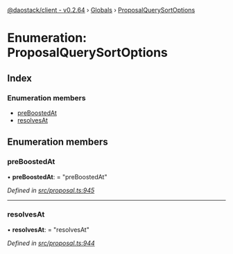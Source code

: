 [@daostack/client - v0.2.64](../README.md) › [Globals](../globals.md) › [ProposalQuerySortOptions](proposalquerysortoptions.md)

# Enumeration: ProposalQuerySortOptions

## Index

### Enumeration members

* [preBoostedAt](proposalquerysortoptions.md#preboostedat)
* [resolvesAt](proposalquerysortoptions.md#resolvesat)

## Enumeration members

###  preBoostedAt

• **preBoostedAt**: = "preBoostedAt"

*Defined in [src/proposal.ts:945](https://github.com/dorgtech/client/blob/74940d1/src/proposal.ts#L945)*

___

###  resolvesAt

• **resolvesAt**: = "resolvesAt"

*Defined in [src/proposal.ts:944](https://github.com/dorgtech/client/blob/74940d1/src/proposal.ts#L944)*
